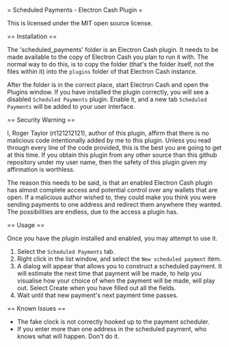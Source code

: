 = Scheduled Payments - Electron Cash Plugin =

This is licensed under the MIT open source license.

== Installation ==

The 'scheduled_payments' folder is an Electron Cash plugin.  It needs to be made available to the copy of Electron Cash you plan to run it with.  The normal way to do this, is to copy the folder (that's the folder itself, not the files within it) into the `plugins` folder of that Electron Cash instance.

After the folder is in the correct place, start Electron Cash and open the Plugins window.  If you have installed the plugin correctly, you will see a disabled `Scheduled Payments` plugin.  Enable it, and a new tab `Scheduled Payments` will be added to your user interface.

== Security Warning ==

I, Roger Taylor (rt121212121), author of this plugin, affirm that there is no malicious code intentionally added by me to this plugin.  Unless you read through every line of the code provided, this is the best you are going to get at this time.  If you obtain this plugin from any other source than this github repository under my user name, then the safety of this plugin given my affirmation is worthless.

The reason this needs to be said, is that an enabled Electron Cash plugin has almost complete access and potential control over any wallets that are open.  If a malicious author wished to, they could make you think you were sending payments to one address and redirect them anywhere they wanted.  The possibilities are endless, due to the access a plugin has.

== Usage ==

Once you have the plugin installed and enabled, you may attempt to use it.

1. Select the `Scheduled Payments` tab.
2. Right click in the list window, and select the `New scheduled payment` item.
3. A dialog will appear that allows you to construct a scheduled payment.  It will estimate the next time that payment will be made, to help you visualise how your choice of when the payment will be made, will play out.  Select Create when you have filled out all the fields.
4. Wait until that new payment's next payment time passes.

== Known Issues ==

* The fake clock is not correctly hooked up to the payment scheduler.
* If you enter more than one address in the scheduled payment, who knows what will happen.  Don't do it.

